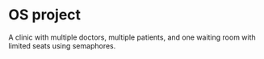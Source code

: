 # OS project
A clinic with multiple doctors, multiple patients, and one waiting room with limited seats using semaphores.

